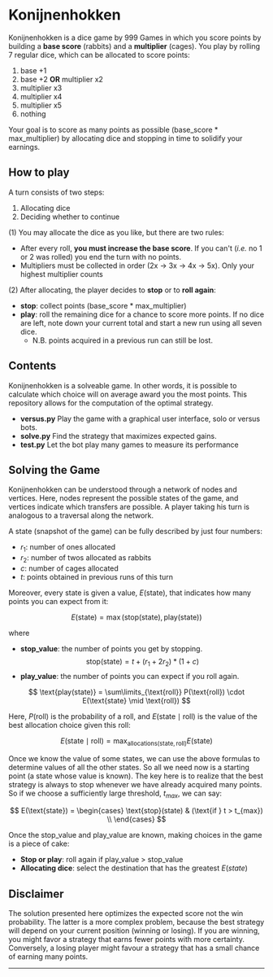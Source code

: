 # Konijnenhokken
Konijnenhokken is a dice game by 999 Games in which you score points by building a **base score** (rabbits) and a **multiplier** (cages). You play by rolling 7 regular dice, which can be allocated to score points:
1. base +1 
2. base +2 **OR** multiplier x2
3. multiplier x3
4. multiplier x4
5. multiplier x5
6. nothing

Your goal is to score as many points as possible (base_score * max_multiplier) by allocating dice and stopping in time to solidify your earnings.

## How to play
 A turn consists of two steps:
1. Allocating dice
2. Deciding whether to continue

 (1) You may allocate the dice as you like, but there are two rules:
- After every roll, **you must increase the base score**. If you can't (*i.e.* no 1 or 2 was rolled) you end the turn with no points.
- Multipliers must be collected in order (2x -> 3x -> 4x -> 5x). Only your highest multiplier counts

(2) After allocating, the player decides to **stop** or to **roll again**:
 - **stop**: collect points (base_score * max_multiplier)
 - **play**: roll the remaining dice for a chance to score more points. If no dice are left, note down your current total and start a new run using all seven dice.
    * N.B. points acquired in a previous run can still be lost.

## Contents
Konijnenhokken is a solveable game. In other words, it is possible to calculate which choice will on average award you the most points. This repository allows for the computation of the optimal strategy.

 - **versus.py** Play the game with a graphical user interface, solo or versus bots.
 - **solve.py** Find the strategy that maximizes expected gains.
 - **test.py** Let the bot play many games to measure its performance

## Solving the Game
Konijnenhokken can be understood through a network of nodes and vertices. Here, nodes represent the possible states of the game, and vertices indicate which transfers are possible. A player taking his turn is analogous to a traversal along the network.

A state (snapshot of the game) can be fully described by just four numbers:
- $r_1$: number of ones allocated
- $r_2$: number of twos allocated as rabbits
- $c$: number of cages allocated
- $t$: points obtained in previous runs of this turn

Moreover, every state is given a value, $E(\text{state})$, that indicates how many points you can expect from it:

$$E(\text{state}) = \max(\text{stop(state)}, \text{play(state)})$$

where

-  **stop_value**: the number of points you get by stopping.
   $$\text{stop(state)} = t + (r_1 + 2r_2) * (1 + c)$$
-  **play_value**: the number of points you can expect if you roll again.

$$ \text{play(state)} = \sum\limits_{\text{roll}} P(\text{roll}) \cdot E(\text{state} \mid \text{roll}) $$

Here, $P(\text{roll})$ is the probability of a roll, and $E(\text{state} \mid \text{roll})$ is the value of the best allocation choice given this roll:

$$
E(\text{state} \mid \text{roll}) = \max_{\text{allocations}(\text{state}, \text{roll})} E(\text{state})
$$

Once we know the value of some states, we can use the above formulas to determine values of all the other states. So all we need now is a starting point (a state whose value is known). The key here is to realize that the best strategy is always to stop whenever we have already acquired many points. So if we choose a sufficiently large threshold, $t_{max}$, we can say:

$$
E(\text{state}) = 
\begin{cases}
\text{stop}(state) & (\text{if } t > t_{max}) \\
\end{cases}
$$

Once the stop_value and play_value are known, making choices in the game is a piece of cake:
 - **Stop or play**: roll again if play_value > stop_value
 - **Allocating dice**: select the destination that has the greatest $E(state)$



## Disclaimer
The solution presented here optimizes the expected score not the win probability. The latter is a more complex problem, because the best strategy will depend on your current position (winning or losing). If you are winning, you might favor a strategy that earns fewer points with more certainty. Conversely, a losing player might favour a strategy that has a small chance of earning many points.

---
